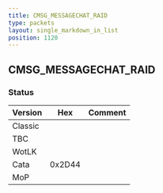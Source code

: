 ```yaml
---
title: CMSG_MESSAGECHAT_RAID
type: packets
layout: single_markdown_in_list
position: 1120
---
```


## CMSG_MESSAGECHAT_RAID

### Status

Version    | Hex        | Comment
---------- | ---------- | ---------- 
Classic    |            |
TBC        |            |
WotLK      |            |
Cata       | 0x2D44     |
MoP        |            |